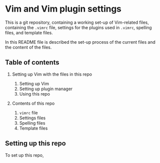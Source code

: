 # Vim and Vim plugin settings 

This is a git repository, containing a working set-up of Vim-related files,
containing the `.vimrc` file, settings for the plugins used in `.vimrc`, 
spelling files, and template files. 

In this README file is described the set-up process of the current files
and the content of the files. 

## Table of contents
1. Setting up Vim with the files in this repo
    
    1. Setting up Vim
    2. Setting up plugin manager
    3. Using this repo
2. Contents of this repo
    
    1. `vimrc` file
    2. Settings files
    3. Spelling files
    4. Template files

## Setting up this repo

To set up this repo, 
